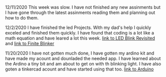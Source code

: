 12/11/2020
This week was slow. I have not finished any new assinments but I have gone through the latest assinments reading them and planning out how to do them.

12/2/2020
I have finished the led Projects. With my dad's help I quickly exceled and finished them quickly. I have found that coding is a lot like a math equation and have leared a lot this week.
[link to LED Blink Revisited](https://cvilleschools.instructure.com/courses/31056/assignments/303462?module_item_id=1030774)
and 
[link to Finite Blinker](https://cvilleschools.instructure.com/courses/31056/assignments/304684?module_item_id=1037478)

11/20/2020
I have not gotten much done, I have gotten my ardino kit and have made my acount and dounladed the needed app. I have learned about the Ardino a tiny bit and am about to get on with th blinking light. I have also goten a tinkercad acount and have started using that too.
[link to Arduino](https://create.arduino.cc/editor/Tbuckne36/e86ca291-8691-4a0f-9969-b469e81625a6)

